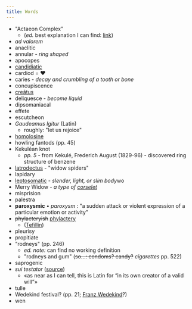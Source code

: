 ```yaml
--- 
title: Words
---
```


* "Actaeon Complex"
  * (*ed.* best explanation I can find: [link](http://infinitejest.wallacewiki.com/david-foster-wallace/index.php?title=Pages_283-306))
* *ad valorem*
* anaclitic
* annular - *ring shaped*
* apocopes
* [candidiatic](http://en.wikipedia.org/wiki/Candidiasis)
* cardiod = ♥
* caries - *decay and crumbling of a tooth or bone*
* concupiscence
* [creātus](http://en.wiktionary.org/wiki/creatus)
* deliquesce - *become liquid*
* dipsomaniacal
* effete
* escutcheon
* *Gaudeamus Igitur* (Latin)
  * roughly: "let us rejoice"
* [homolosine](http://en.wikipedia.org/wiki/Homolosine)
* howling fantods (pp. 45)
* Kekuléan knot
  * *pp. 5* - from Kekulé, Frederich August (1829-96) - discovered ring
    structure of benzene
* [latrodectus](http://en.wikipedia.org/wiki/Latrodectus) - "widow spiders"
* lapidary
* [leptosomatic](http://medical-dictionary.thefreedictionary.com/leptosomatic) - *slender, light, or slim body*wo
* Merry Widow - *a type of [corselet](http://en.wikipedia.org/wiki/Corselet)*
* misprision
* palestra
* **paroxysmic** • *paroxysm* : "a sudden attack or violent expression of a particular emotion or activity"
* <del>phylacteryish</del> <ins>phylactery</ins>
  * ([Tefillin](http://en.wikipedia.org/wiki/Tefillin))
* pleurisy
* propitiate
* "rodneys" (pp. 246)
  * *ed. note:* can find no working definition
  * "rodneys and gum" (<del>so...: condoms? candy?</del> *cigarettes* pp. 522)
 * saprogenic
* *sui testator* ([source](http://petebaer.blogspot.com/2008/12/notes-from-jest-pages-32-64.html))
  * «as near as I can tell, this is Latin for “in its own creator of a valid will”»
* tulle
* Wedekind festival? (pp. 21; [Franz Wedekind](http://books.google.com/books/about/Frank_Wedekind.html?id=lk4HAQAAMAAJ)?)
* wen
